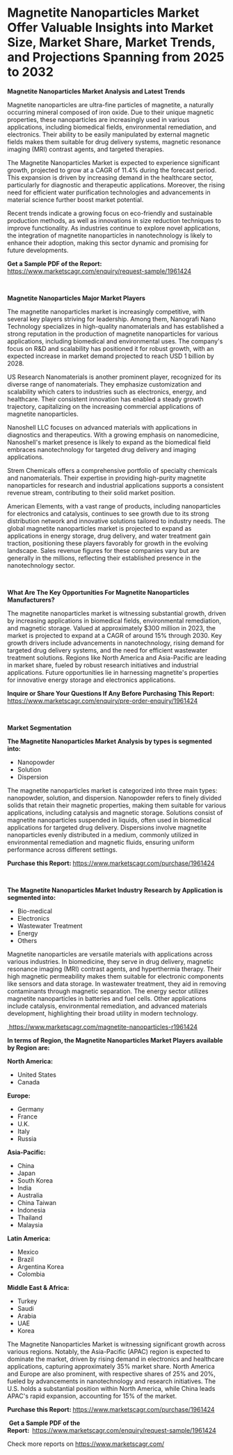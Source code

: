 <p><h1>Magnetite Nanoparticles Market Offer Valuable Insights into Market Size, Market Share, Market Trends, and Projections Spanning from 2025 to 2032</h1></p><p><strong>Magnetite Nanoparticles Market Analysis and Latest Trends</strong></p>
<p><p>Magnetite nanoparticles are ultra-fine particles of magnetite, a naturally occurring mineral composed of iron oxide. Due to their unique magnetic properties, these nanoparticles are increasingly used in various applications, including biomedical fields, environmental remediation, and electronics. Their ability to be easily manipulated by external magnetic fields makes them suitable for drug delivery systems, magnetic resonance imaging (MRI) contrast agents, and targeted therapies.</p><p>The Magnetite Nanoparticles Market is expected to experience significant growth, projected to grow at a CAGR of 11.4% during the forecast period. This expansion is driven by increasing demand in the healthcare sector, particularly for diagnostic and therapeutic applications. Moreover, the rising need for efficient water purification technologies and advancements in material science further boost market potential. </p><p>Recent trends indicate a growing focus on eco-friendly and sustainable production methods, as well as innovations in size reduction techniques to improve functionality. As industries continue to explore novel applications, the integration of magnetite nanoparticles in nanotechnology is likely to enhance their adoption, making this sector dynamic and promising for future developments.</p></p>
<p><strong>Get a Sample PDF of the Report:&nbsp;</strong> <a href="https://www.marketscagr.com/enquiry/request-sample/1961424?utm_campaign=3266&utm_medium=2&utm_source=Github&utm_content=ia&utm_term=31032025&utm_id=magnetite-nanoparticles">https://www.marketscagr.com/enquiry/request-sample/1961424</a></p>
<p>&nbsp;</p>
<p><strong>Magnetite Nanoparticles Major Market Players</strong></p>
<p><p>The magnetite nanoparticles market is increasingly competitive, with several key players striving for leadership. Among them, Nanografi Nano Technology specializes in high-quality nanomaterials and has established a strong reputation in the production of magnetite nanoparticles for various applications, including biomedical and environmental uses. The company's focus on R&D and scalability has positioned it for robust growth, with an expected increase in market demand projected to reach USD 1 billion by 2028.</p><p>US Research Nanomaterials is another prominent player, recognized for its diverse range of nanomaterials. They emphasize customization and scalability which caters to industries such as electronics, energy, and healthcare. Their consistent innovation has enabled a steady growth trajectory, capitalizing on the increasing commercial applications of magnetite nanoparticles.</p><p>Nanoshell LLC focuses on advanced materials with applications in diagnostics and therapeutics. With a growing emphasis on nanomedicine, Nanoshell's market presence is likely to expand as the biomedical field embraces nanotechnology for targeted drug delivery and imaging applications.</p><p>Strem Chemicals offers a comprehensive portfolio of specialty chemicals and nanomaterials. Their expertise in providing high-purity magnetite nanoparticles for research and industrial applications supports a consistent revenue stream, contributing to their solid market position.</p><p>American Elements, with a vast range of products, including nanoparticles for electronics and catalysis, continues to see growth due to its strong distribution network and innovative solutions tailored to industry needs. The global magnetite nanoparticles market is projected to expand as applications in energy storage, drug delivery, and water treatment gain traction, positioning these players favorably for growth in the evolving landscape. Sales revenue figures for these companies vary but are generally in the millions, reflecting their established presence in the nanotechnology sector.</p></p>
<p>&nbsp;</p>
<p><strong>What Are The Key Opportunities For Magnetite Nanoparticles Manufacturers?</strong></p>
<p><p>The magnetite nanoparticles market is witnessing substantial growth, driven by increasing applications in biomedical fields, environmental remediation, and magnetic storage. Valued at approximately $300 million in 2023, the market is projected to expand at a CAGR of around 15% through 2030. Key growth drivers include advancements in nanotechnology, rising demand for targeted drug delivery systems, and the need for efficient wastewater treatment solutions. Regions like North America and Asia-Pacific are leading in market share, fueled by robust research initiatives and industrial applications. Future opportunities lie in harnessing magnetite's properties for innovative energy storage and electronics applications.</p></p>
<p><strong>Inquire or Share Your Questions If Any Before Purchasing This Report:</strong> <a href="https://www.marketscagr.com/enquiry/pre-order-enquiry/1961424?utm_campaign=3266&utm_medium=2&utm_source=Github&utm_content=ia&utm_term=31032025&utm_id=magnetite-nanoparticles">https://www.marketscagr.com/enquiry/pre-order-enquiry/1961424</a></p>
<p>&nbsp;</p>
<p><strong>Market Segmentation</strong></p>
<p><strong>The Magnetite Nanoparticles Market Analysis by types is segmented into:</strong></p>
<p><ul><li>Nanopowder</li><li>Solution</li><li>Dispersion</li></ul></p>
<p><p>The magnetite nanoparticles market is categorized into three main types: nanopowder, solution, and dispersion. Nanopowder refers to finely divided solids that retain their magnetic properties, making them suitable for various applications, including catalysis and magnetic storage. Solutions consist of magnetite nanoparticles suspended in liquids, often used in biomedical applications for targeted drug delivery. Dispersions involve magnetite nanoparticles evenly distributed in a medium, commonly utilized in environmental remediation and magnetic fluids, ensuring uniform performance across different settings.</p></p>
<p><strong>Purchase this Report:&nbsp;</strong><a href="https://www.marketscagr.com/purchase/1961424?utm_campaign=3266&utm_medium=2&utm_source=Github&utm_content=ia&utm_term=31032025&utm_id=magnetite-nanoparticles">https://www.marketscagr.com/purchase/1961424</a></p>
<p>&nbsp;</p>
<p><strong>The Magnetite Nanoparticles Market Industry Research by Application is segmented into:</strong></p>
<p><ul><li>Bio-medical</li><li>Electronics</li><li>Wastewater Treatment</li><li>Energy</li><li>Others</li></ul></p>
<p><p>Magnetite nanoparticles are versatile materials with applications across various industries. In biomedicine, they serve in drug delivery, magnetic resonance imaging (MRI) contrast agents, and hyperthermia therapy. Their high magnetic permeability makes them suitable for electronic components like sensors and data storage. In wastewater treatment, they aid in removing contaminants through magnetic separation. The energy sector utilizes magnetite nanoparticles in batteries and fuel cells. Other applications include catalysis, environmental remediation, and advanced materials development, highlighting their broad utility in modern technology.</p></p>
<p><a href="https://www.marketscagr.com/magnetite-nanoparticles-r1961424?utm_campaign=3266&utm_medium=2&utm_source=Github&utm_content=ia&utm_term=31032025&utm_id=magnetite-nanoparticles">&nbsp;https://www.marketscagr.com/magnetite-nanoparticles-r1961424</a></p>
<p><strong>In terms of Region, the Magnetite Nanoparticles Market Players available by Region are:</strong></p>
<p>
    <p> <strong> North America: </strong>
        <ul>
            <li>United States</li>
            <li>Canada</li>
        </ul>
        </p> 
    <p> <strong> Europe: </strong>
        <ul>
            <li>Germany</li>
            <li>France</li>
            <li>U.K.</li>
            <li>Italy</li>
            <li>Russia</li>
        </ul>
        </p> 
    <p> <strong> Asia-Pacific: </strong>
        <ul>
            <li>China</li>
            <li>Japan</li>
            <li>South Korea</li>
            <li>India</li>
            <li>Australia</li>
            <li>China Taiwan</li>
            <li>Indonesia</li>
            <li>Thailand</li>
            <li>Malaysia</li>
        </ul>
        </p> 
    <p> <strong> Latin America: </strong>
        <ul>
            <li>Mexico</li>
            <li>Brazil</li>
            <li>Argentina Korea</li>
            <li>Colombia</li>
        </ul>
        </p> 
    <p> <strong> Middle East & Africa: </strong>
        <ul>
            <li>Turkey</li>
            <li>Saudi</li>
            <li>Arabia</li>
            <li>UAE</li>
            <li>Korea</li>
        </ul>
    </p>
    </p>
<p><p>The Magnetite Nanoparticles Market is witnessing significant growth across various regions. Notably, the Asia-Pacific (APAC) region is expected to dominate the market, driven by rising demand in electronics and healthcare applications, capturing approximately 35% market share. North America and Europe are also prominent, with respective shares of 25% and 20%, fueled by advancements in nanotechnology and research initiatives. The U.S. holds a substantial position within North America, while China leads APAC's rapid expansion, accounting for 15% of the market.</p></p>
<p><strong>Purchase this Report: </strong><a href="https://www.marketscagr.com/purchase/1961424?utm_campaign=3266&utm_medium=2&utm_source=Github&utm_content=ia&utm_term=31032025&utm_id=magnetite-nanoparticles">https://www.marketscagr.com/purchase/1961424</a></p>
<p>&nbsp;<strong>Get a Sample PDF of the Report:&nbsp;&nbsp;</strong><a href="https://www.marketscagr.com/enquiry/request-sample/1961424?utm_campaign=3266&utm_medium=2&utm_source=Github&utm_content=ia&utm_term=31032025&utm_id=magnetite-nanoparticles">https://www.marketscagr.com/enquiry/request-sample/1961424</a></p>
<p><strong></strong></p>
<p>Check more reports on <a href="https://www.marketscagr.com/?utm_campaign=3266&utm_medium=2&utm_source=Github&utm_content=ia&utm_term=31032025&utm_id=magnetite-nanoparticles">https://www.marketscagr.com/</a></p>